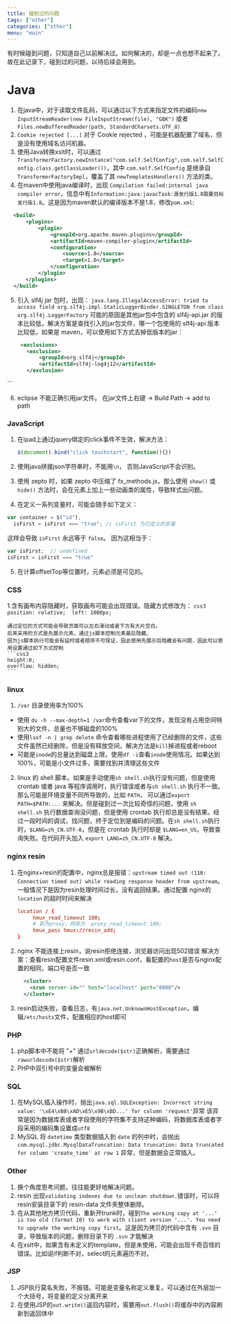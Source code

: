 ```yaml
---
title: 碰到过的问题
tags: ["other"]
categories: ["other"]
menu: "main"
---
```


有时候碰到问题，只知道自己以前解决过。如何解决的，却是一点也想不起来了。故在此记录下，碰到过的问题，以待后续会用到。
<!-- more -->

# Java
1. 在java中，对于读取文件乱码，可以通过以下方式来指定文件的编码`new InputStreamReader(new FileInputStream(file), "GBK")` 或者 `Files.newBufferedReader(path, StandardCharsets.UTF_8)`
2. `Cookie rejected [...]` 对于 Cookie rejected ，可能是机器配置了域名，但是没有使用域名访问机器。
3. 使用Java转换xslt时，可以通过 `TransformerFactory.newInstance("com.self.SelfConfig",com.self.SelfConfig.class.getClassLoader())`，其中 `com.self.SelfConfig` 是继承自 `TransformerFactoryImpl`，覆盖了其 `newTemplatesHandlers()` 方法的类。
4. 在maven中使用java编译时，出现 `Compilation failed:internal java compiler error`，信息中有`Information:java:javacTask:源发行版1.8需要目标发行版1.8`。这是因为maven默认的编译版本不是1.8，修改`pom.xml`:
  ```xml
    <build>
        <plugins>
            <plugin>
                <groupId>org.apache.maven.plugins</groupId>
                <artifactId>maven-compiler-plugin</artifactId>
                <configuration>
                    <source>1.8</source>
                    <target>1.8</target>
                </configuration>
            </plugin>
        </plugins>
    </build>
  ```

5. 引入 slf4j jar 包时，出现： 
  ```java.lang.IllegalAccessError: tried to access field org.slf4j.impl.StaticLoggerBinder.SINGLETON from class org.slf4j.LoggerFactory```
   可能的原因是其他jar包中包含的 slf4j-api.jar 的版本比较低，解决方案是查找引入的jar包文件，哪一个包使用的 slf4j-api 版本比较低，如果是 maven，可以使用如下方式去掉低版本的jar：
   ```xml
    <exclusions>
      <exclusion>
          <groupId>org.slf4j</groupId>
          <artifactId>slf4j-log4j12</artifactId>
      </exclusion>
  </exclusions>
   ```

6. eclipse 不能正确引用jar文件。 在jar文件上右键 -> Build Path -> add to path

### JavaScript 
1. 在ipad上通过jquery绑定的click事件不生效，解决方法：
    ```javascript
    $(document).bind("click touchstart", function(){})
    ```

2. 使用java拼接json字符串时，不能用`\n`， 否则JavaScript不会识别。
3. 使用 zepto 时，如果 zepto 中压缩了 fx_methods.js，那么使用 `show()` 或 `hide()` 方法时，会在元素上加上一些动画类的属性，导致样式出问题。
4. 在定义一系列变量时，可能会随手如下定义：
  ```javascript
  var container = $("id"),
    isFirst = isFirst === "true"; // isFirst 为已定义的变量
  ```

  这样会导致 `isFirst` 永远等于 `false`。 因为这相当于： 
  ```javascript
  var isFirst;  // undefined
  isFirst = isFirst === "true"
  ```

5. 在计算offsetTop等位置时，元素必须是可见的。

### CSS 
1.含有画布内容隐藏时，获取画布可能会出现错误。隐藏方式修改为：
    ```css3
    position: relative; 
    left: 1000px;
    ```

    通过定位的方式可能会导致页面可以左右滑动或者下方有大片空白。
    后来采用的方式是先展示元素，通过js脚本控制元素最后隐藏。
    因为js脚本执行可能会有延时或者顺序不可保证，因此使用先展示后隐藏会有问题，因此可以使用设置通过如下方式控制
    ```css3
    height:0;
    overflow: hidden;
    ```

### linux
1. `/var` 目录使用率为100%
  - 使用 `du -h --max-depth=1 /var`命令查看var下的文件，发现没有占用空间特别大的文件，总量也不够磁盘的100%
  - 使用`lsof -n | grep delete` 命令查看哪些进程使用了已经删除的文件，这些文件虽然已经删除，但是没有释放空间，解决方法是`kill`掉进程或者reboot
  - 可能是`inode`的总量达到磁盘上限，使用`df -i`查看`inode`使用情况。如果达到100%，可能是小文件过多，需要找到并清理这些文件
2. linux 的 shell 脚本。如果是手动使用`sh shell.sh`执行没有问题，但是使用 crontab 或者 java 等程序调用时，执行错误或者与`sh shell.sh` 执行不一致。那么可能是环境变量不同所导致的，比如 `PATH`， 可以通过`export PATH=$PATH:...` 来解决。但是碰到过一次比较奇怪的问题，使用 `sh shell.sh` 执行数据查询没问题，但是使用 crontab 执行却总是没有结果。经过一段时间的调试，找问题，终于定位到是编码的问题。在`sh shell.sh`执行时，`$LANG=zh_CN.UTF-8`，但是在 crontab 执行时却是 `$LANG=en_US`，导致查询失败。在代码开头加入 `export LANG=zh_CN.UTF-8` 解决。

### nginx resin
1. 在nginx+resin的配置中，nginx总是报错：`upstream timed out (110: Connection timed out) while reading response header from upstream`。
   一般情况下是因为resin处理时间过长，没有返回结果。通过配置 nginx的 `location` 的超时时间来解决
   ```conf
   location / {
        hmux_read_timeout 180;
        # 若为proxy，则改为  proxy_read_timeout 180;
        hmux_pass hmux://resin_add;
   }
   ```

2. nginx 不能连接上resin，说resin拒绝连接，浏览器访问出现502错误
    解决方案：查看resin配置文件resin.xml或resin.conf，看配置的`host`是否与nginx配置的相同，端口号是否一致
    ```xml
      <cluster>
        <srun server-id="" host="localhost" port="8080"/>
      </cluster>
    ```
    
3. resin启动失败，查看日志，有`java.net.UnknownHostException`，编辑`/etc/hosts`文件，配置相应的host即可

### PHP
1. php脚本中不能将 "+" 通过`urldecode($str)`正确解析，需要通过`rawurldecode($str)`解析
2. PHP中双引号中的变量会被解析 


### SQL
1. 在MySQL插入操作时，抛出`java.sql.SQLException: Incorrect string value: '\xE4\xB8\xAD\xE5\x9B\xBD...' for column 'request'`异常
  该异常是因为数据库表或者字段使用的字符集不支持这种编码，将数据库表或者字段采用的编码集设置成`utf8`
2. MySQL 将 `datetime` 类型数据插入到 `date` 的列中时，会抛出 `com.mysql.jdbc.MysqlDataTruncation: Data truncation: Data truncated for column 'create_time' at row 1` 异常，但是数据会正常插入。

### Other
1. 换个角度思考问题，往往能更好地解决问题。
2. resin 出现`validating indexes due to unclean shutdown.`错误时，可以将resin安装目录下的 resin-data 文件夹整体删除。
3. 在从其他地方拷贝代码，重新开trunk时，碰到`The working copy at '...' is too old (format 10) to work with client version '...'. You need to upgrade the working copy first`。这是因为拷贝的代码中含有 `.svn` 目录，导致版本的问题，删除目录下的 `.svn` 才能解决
4. 在xslt中，如果含有未定义的template，但是未使用，可能会出现千奇百怪的错误。比如说if判断不对，select的元素遍历不对。

### JSP
1. JSP执行莫名失败，不报错。可能是变量名称定义重复。可以通过在外层加一个大括号，将变量的定义分离开来
2. 在使用JSP的`out.write()`返回内容时，需要用`out.flush()`将缓存中的内容刷新到返回体中


